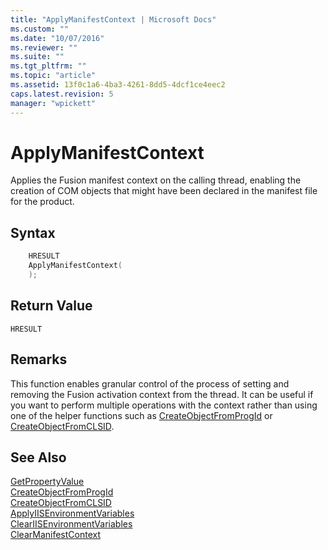 ```yaml
---
title: "ApplyManifestContext | Microsoft Docs"
ms.custom: ""
ms.date: "10/07/2016"
ms.reviewer: ""
ms.suite: ""
ms.tgt_pltfrm: ""
ms.topic: "article"
ms.assetid: 13f0c1a6-4ba3-4261-8dd5-4dcf1ce4eec2
caps.latest.revision: 5
manager: "wpickett"
---
```

# ApplyManifestContext
Applies the Fusion manifest context on the calling thread, enabling the creation of COM objects that might have been declared in the manifest file for the product.  
  
## Syntax  
  
```cpp  
    HRESULT  
    ApplyManifestContext(  
    );  
```  
  
## Return Value  
 `HRESULT`  
  
## Remarks  
 This function enables granular control of the process of setting and removing the Fusion activation context from the thread. It can be useful if you want to perform multiple operations with the context rather than using one of the helper functions such as [CreateObjectFromProgId](../../extensions\express-api-ref/createobjectfromprogid.md) or [CreateObjectFromCLSID](../../extensions\express-api-ref/createobjectfromclsid.md).  
  
## See Also  
 [GetPropertyValue](../../extensions\express-api-ref/getpropertyvalue.md)   
 [CreateObjectFromProgId](../../extensions\express-api-ref/createobjectfromprogid.md)   
 [CreateObjectFromCLSID](../../extensions\express-api-ref/createobjectfromclsid.md)   
 [ApplyIISEnvironmentVariables](../../extensions\express-api-ref/applyiisenvironmentvariables.md)   
 [ClearIISEnvironmentVariables](../../extensions\express-api-ref/cleariisenvironmentvariables.md)   
 [ClearManifestContext](../../extensions\express-api-ref/clearmanifestcontext.md)